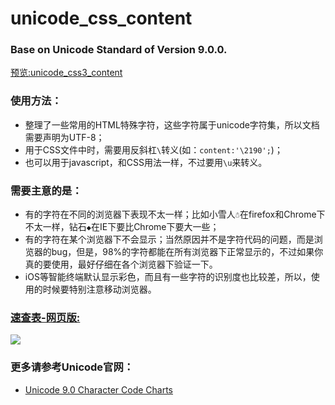 # unicode_css_content
### Base on Unicode Standard of Version 9.0.0.


[预览:unicode_css3_content](https://chaooo.github.io/unicode_css3_content/)


### 使用方法：
* 整理了一些常用的HTML特殊字符，这些字符属于unicode字符集，所以文档需要声明为UTF-8；
* 用于CSS文件中时，需要用反斜杠`\`转义(如：`content:'\2190';`)；
* 也可以用于javascript，和CSS用法一样，不过要用`\u`来转义。


### 需要主意的是：
* 有的字符在不同的浏览器下表现不太一样；比如小雪人` ☃ `在firefox和Chrome下不太一样，钻石` ◆ `在IE下要比Chrome下要大一些；
* 有的字符在某个浏览器下不会显示；当然原因并不是字符代码的问题，而是浏览器的bug，但是，98%的字符都能在所有浏览器下正常显示的，不过如果你真的要使用，最好仔细在各个浏览器下验证一下。
* iOS等智能终端默认显示彩色，而且有一些字符的识别度也比较差，所以，使用的时候要特别注意移动浏览器。


### [速查表-网页版:](https://chaooo.github.io/unicode_css3_content/)
<img src="http://cdn.chaooo.top/blog/Unicode.png">
<p style="clear:both;"></p>


### 更多请参考Unicode官网：
* [Unicode 9.0 Character Code Charts](http://www.unicode.org/charts/)

